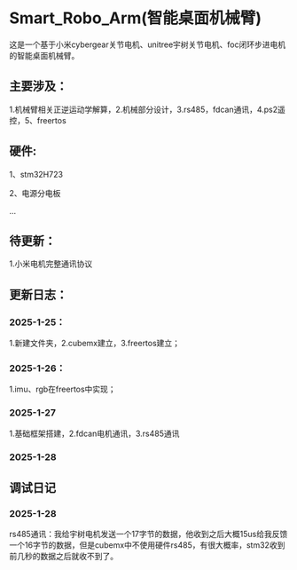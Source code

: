 # Smart_Robo_Arm(智能桌面机械臂)

这是一个基于小米cybergear关节电机、unitree宇树关节电机、foc闭环步进电机的智能桌面机械臂。

## 主要涉及：
1.机械臂相关正逆运动学解算，2.机械部分设计，3.rs485，fdcan通讯，4.ps2遥控，5、freertos

## 硬件:

1、stm32H723

2、电源分电板

...

## 待更新：

1.小米电机完整通讯协议

## 更新日志：
### 2025-1-25： 

1.新建文件夹，2.cubemx建立，3.freertos建立；

### 2025-1-26： 

1.imu、rgb在freertos中实现；

### 2025-1-27

1.基础框架搭建，2.fdcan电机通讯，3.rs485通讯

### 2025-1-28



## 调试日记

### 2025-1-28

rs485通讯：我给宇树电机发送一个17字节的数据，他收到之后大概15us给我反馈一个16字节的数据，但是cubemx中不使用硬件rs485，有很大概率，stm32收到前几秒的数据之后就收不到了。




